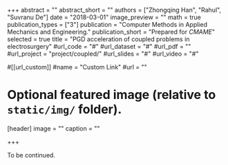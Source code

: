 +++
abstract = ""
abstract_short = ""
authors = ["Zhongqing Han", "Rahul", "Suvranu De"]
date = "2018-03-01"
image_preview = ""
math = true
publication_types = ["3"]
publication = "Computer Methods in Applied Mechanics and Engineering."
publication_short = "Prepared for *CMAME*"
selected = true
title = "PGD acceleration of coupled problems in electrosurgery"
#url_code = "#"
#url_dataset = "#"
#url_pdf = ""
#url_project = "project/coupled/"
#url_slides = "#"
#url_video = "#"

#[[url_custom]]
#name = "Custom Link"
#url = ""

# Optional featured image (relative to `static/img/` folder).
[header]
image = ""
caption = ""

+++

To be continued.
